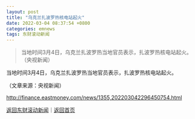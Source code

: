 ```yaml
---
layout: post
title: "乌克兰扎波罗热核电站起火"
date: 2022-03-04 08:37:54 +0800
categories: emnews
tags: 东财滚动新闻
---
```

> 当地时间3月4日，乌克兰扎波罗热当地官员表示，扎波罗热核电站起火。（央视新闻）

<p>当地时间3月4日，乌克兰扎波罗热当地官员表示，扎波罗热核电站起火。</p><p class="em_media">（文章来源：央视新闻）</p>

<http://finance.eastmoney.com/news/1355,202203042296450754.html>

[返回东财滚动新闻](//finews.withounder.com/emnews/)｜[返回首页](//finews.withounder.com/)